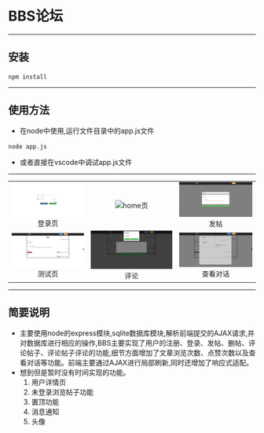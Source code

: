 # BBS论坛
----  
## 安装  
```
npm install
```
----
## 使用方法   
* 在node中使用,运行文件目录中的app.js文件
```
node app.js
```
* 或者直接在vscode中调试app.js文件
----  
<table>
    <tr>
        <td ><center><img src="./public/images/登录页.png" >登录页 </center></td>
        <td ><center><img src="./public/images/home页.png"  >home页</center></td>
        <td ><center><img src="./public/images/发帖.png"  >发帖</center></td>
    </tr>
     <tr>
        <td ><center><img src="./public/images/测试页 .png" >测试页 </center></td>
        <td ><center><img src="./public/images/评论.png" >评论 </center></td>
        <td ><center><img src="./public/images/查看对话.png"  >查看对话</center></td>
    </tr>
</table>

---------------------
## 简要说明  
* 主要使用node的express模块,sqlite数据库模块,解析前端提交的AJAX请求,并对数据库进行相应的操作,BBS主要实现了用户的注册、登录、发帖、删帖、评论帖子、评论帖子评论的功能,细节方面增加了文章浏览次数、点赞次数以及查看对话等功能。前端主要通过AJAX进行局部刷新,同时还增加了响应式适配。  
* 想到但是暂时没有时间实现的功能。  
    1. 用户详情页  
    2. 未登录浏览帖子功能  
    3. 置顶功能  
    4. 消息通知  
    5. 头像
